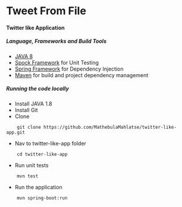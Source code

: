 # Tweet From File

#### Twitter like Application
 
##### Language, Frameworks and Build Tools
* [JAVA 8](http://www.oracle.com/technetwork/java/javase/overview/java8-2100321.html)
* [Spock Framework](http://spockframework.org/) for Unit Testing
* [Spring Framework](https://spring.io/) for Dependency Injection
* [Maven](https://maven.apache.org/) for build and project dependency management

##### Running the code locally
* Install JAVA 1.8
* Install Git
* Clone 
```
    git clone https://github.com/MathebulaMahlatse/twitter-like-app.git
```
* Nav to twitter-like-app folder
```
    cd twitter-like-app
```
* Run unit tests
```
    mvn test
```
* Run the application
```
    mvn spring-boot:run
```
